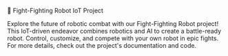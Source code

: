 🤖 Fight-Fighting Robot IoT Project

Explore the future of robotic combat with our Fight-Fighting Robot project! This IoT-driven endeavor combines robotics and AI to create a battle-ready robot. Control, customize, and compete with your own robot in epic fights. For more details, check out the project's documentation and code.

